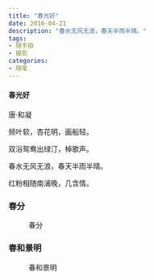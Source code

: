 ```yaml
---
title: "春光好"
date: 2016-04-21
description: "春水无风无浪，春天半雨半晴。"
tags: 
- 随手拍
- 摄影
categories: 
- 随笔
---
```




#### 春光好
唐·和凝

频叶软，杏花明，画船轻。

双浴鸳鸯出绿汀，棹歌声。

春水无风无浪，春天半雨半晴。

红粉相随南浦晚，几含情。




### 春分

<figure>
	<a href="http://7xsd19.com1.z0.glb.clouddn.com/1.pic.jpg"><img src="http://7xsd19.com1.z0.glb.clouddn.com/1.pic.jpg" alt=""></a>
	<figcaption>春分</figcaption>
</figure>

<!-- more -->

### 春和景明

<figure class="half center">
	<a href="http://7xsd19.com1.z0.glb.clouddn.com/2.pic.jpg"><img src="http://7xsd19.com1.z0.glb.clouddn.com/2.pic.jpg" alt=""></a>
	<figcaption>春和景明</figcaption>
</figure>

<figure class="half center">
	<a href="http://7xsd19.com1.z0.glb.clouddn.com/3.pic.jpg"><img src="http://7xsd19.com1.z0.glb.clouddn.com/3.pic.jpg" alt=""></a>
</figure>

<figure class="half center">
	<a href="http://7xsd19.com1.z0.glb.clouddn.com/4.pic_hd.jpg"><img src="http://7xsd19.com1.z0.glb.clouddn.com/4.pic_hd.jpg" alt=""></a>
</figure>

